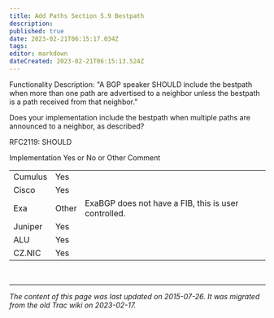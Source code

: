 ```yaml
---
title: Add Paths Section 5.9 Bestpath
description: 
published: true
date: 2023-02-21T06:15:17.034Z
tags: 
editor: markdown
dateCreated: 2023-02-21T06:15:13.524Z
---
```




  Functionality Description: "A BGP speaker SHOULD include the bestpath when more than one path are advertised to a neighbor unless the bestpath is a path received from that neighbor."

   Does your implementation include the bestpath when multiple paths are announced to a neighbor, as described?

   RFC2119: SHOULD

Implementation Yes or No or Other Comment 

|            |         |                                                         |
|------------|---------|---------------------------------------------------------|
| Cumulus    |  Yes    |                                                         |
|  Cisco     |  Yes    |                                                         |
|  Exa       |  Other  |  ExaBGP does not have a FIB, this is user controlled.   |
|  Juniper   |  Yes    |                                                         |
|  ALU       |  Yes    |                                                         |
|  CZ.NIC    |  Yes    |                                                         |

&nbsp;
&nbsp;
&nbsp;

---

*The content of this page was last updated on 2015-07-26. It was migrated from the old Trac wiki on 2023-02-17.*
